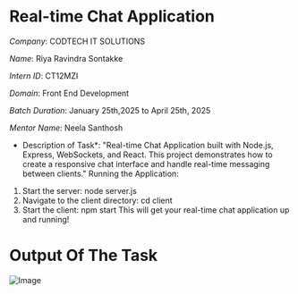 # Real-time Chat Application

*Company*: CODTECH IT SOLUTIONS

*Name*: Riya Ravindra Sontakke

*Intern ID*: CT12MZI

*Domain*: Front End Development

*Batch Duration*: January 25th,2025 to April 25th, 2025

*Mentor Name*: Neela Santhosh

* Description of Task*: "Real-time Chat Application built with Node.js, Express, WebSockets, and React. This project demonstrates how to create a responsive chat interface and handle real-time messaging between clients."
Running the Application:
1. Start the server: node server.js
2. Navigate to the client directory: cd client
3. Start the client: npm start
This will get your real-time chat application up and running!

#  Output Of The Task

![Image](https://github.com/user-attachments/assets/7a864794-c82a-4077-9885-976116473f32)
